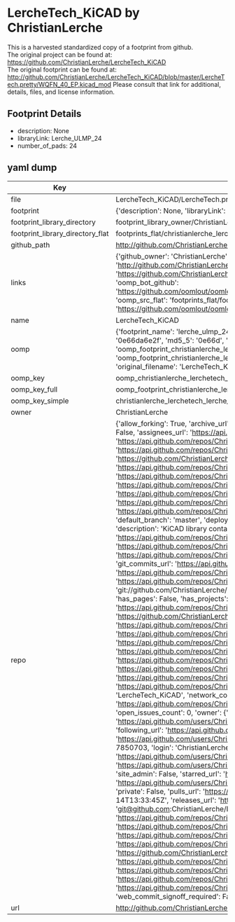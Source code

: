 # LercheTech_KiCAD by ChristianLerche  
This is a harvested standardized copy of a footprint from github.  
The original project can be found at:  
https://github.com/ChristianLerche/LercheTech_KiCAD  
The original footprint can be found at:
http://github.com/ChristianLerche/LercheTech_KiCAD/blob/master/LercheTech.pretty/WQFN_40_EP.kicad_mod
Please consult that link for additional, details, files, and license information.  
## Footprint Details
* description: None  
* libraryLink: Lerche_ULMP_24  
* number_of_pads: 24  
## yaml dump  
| Key | Value |  
| --- | --- |  
| file | LercheTech_KiCAD/LercheTech.pretty/Lerche_ULMP_24.kicad_mod |  
| footprint | {'description': None, 'libraryLink': 'Lerche_ULMP_24', 'number_of_pads': 24} |  
| footprint_library_directory | footprint_library_owner/ChristianLerche_LercheTech_KiCAD |  
| footprint_library_directory_flat | footprints_flat/christianlerche_lerchetech_lerche_ulmp_24/working |  
| github_path | http://github.com/ChristianLerche/LercheTech_KiCAD/blob/master/LercheTech.pretty/Lerche_ULMP_24.kicad_mod |  
| links | {'github_owner': 'ChristianLerche', 'github_repo_name': 'LercheTech_KiCAD', 'github_src': 'http://github.com/ChristianLerche/LercheTech_KiCAD/blob/master/LercheTech.pretty/WQFN_40_EP.kicad_mod', 'github_src_repo': 'https://github.com/ChristianLerche/LercheTech_KiCAD', 'oomp_bot': 'footprints/christianlerche_lerchetech_lerche_ulmp_24/working', 'oomp_bot_github': 'https://github.com/oomlout/oomlout_oomp_footprint_bot/tree/main/footprints/christianlerche_lerchetech_lerche_ulmp_24/working', 'oomp_src_flat': 'footprints_flat/footprints_flat/christianlerche_lerchetech_lerche_ulmp_24/working', 'oomp_src_flat_github': 'https://github.com/oomlout/oomlout_oomp_footprint_src/tree/main/footprints_flat/christianlerche_lerchetech_lerche_ulmp_24/working'} |  
| name | LercheTech_KiCAD |  
| oomp | {'footprint_name': 'lerche_ulmp_24', 'library_name': 'lerchetech', 'md5': '0e66da6e2f492742410fbc3e469927a2', 'md5_10': '0e66da6e2f', 'md5_5': '0e66d', 'md5_6': '0e66da', 'oomp_key': 'oomp_christianlerche_lerchetech_lerche_ulmp_24', 'oomp_key_extra': 'oomp_footprint_christianlerche_lerchetech_lerche_ulmp_24', 'oomp_key_full': 'oomp_footprint_christianlerche_lerchetech_lerche_ulmp_24_0e66da', 'oomp_key_simple': 'christianlerche_lerchetech_lerche_ulmp_24', 'original_filename': 'LercheTech_KiCAD/LercheTech.pretty/Lerche_ULMP_24.kicad_mod', 'owner_name': 'christianlerche'} |  
| oomp_key | oomp_christianlerche_lerchetech_lerche_ulmp_24 |  
| oomp_key_full | oomp_footprint_christianlerche_lerchetech_lerche_ulmp_24 |  
| oomp_key_simple | christianlerche_lerchetech_lerche_ulmp_24 |  
| owner | ChristianLerche |  
| repo | {'allow_forking': True, 'archive_url': 'https://api.github.com/repos/ChristianLerche/LercheTech_KiCAD/{archive_format}{/ref}', 'archived': False, 'assignees_url': 'https://api.github.com/repos/ChristianLerche/LercheTech_KiCAD/assignees{/user}', 'blobs_url': 'https://api.github.com/repos/ChristianLerche/LercheTech_KiCAD/git/blobs{/sha}', 'branches_url': 'https://api.github.com/repos/ChristianLerche/LercheTech_KiCAD/branches{/branch}', 'clone_url': 'https://github.com/ChristianLerche/LercheTech_KiCAD.git', 'collaborators_url': 'https://api.github.com/repos/ChristianLerche/LercheTech_KiCAD/collaborators{/collaborator}', 'comments_url': 'https://api.github.com/repos/ChristianLerche/LercheTech_KiCAD/comments{/number}', 'commits_url': 'https://api.github.com/repos/ChristianLerche/LercheTech_KiCAD/commits{/sha}', 'compare_url': 'https://api.github.com/repos/ChristianLerche/LercheTech_KiCAD/compare/{base}...{head}', 'contents_url': 'https://api.github.com/repos/ChristianLerche/LercheTech_KiCAD/contents/{+path}', 'contributors_url': 'https://api.github.com/repos/ChristianLerche/LercheTech_KiCAD/contributors', 'created_at': '2016-08-21T19:24:59Z', 'default_branch': 'master', 'deployments_url': 'https://api.github.com/repos/ChristianLerche/LercheTech_KiCAD/deployments', 'description': 'KiCAD library containing .lib and .pretty footprint', 'disabled': False, 'downloads_url': 'https://api.github.com/repos/ChristianLerche/LercheTech_KiCAD/downloads', 'events_url': 'https://api.github.com/repos/ChristianLerche/LercheTech_KiCAD/events', 'fork': False, 'forks': 0, 'forks_count': 0, 'forks_url': 'https://api.github.com/repos/ChristianLerche/LercheTech_KiCAD/forks', 'full_name': 'ChristianLerche/LercheTech_KiCAD', 'git_commits_url': 'https://api.github.com/repos/ChristianLerche/LercheTech_KiCAD/git/commits{/sha}', 'git_refs_url': 'https://api.github.com/repos/ChristianLerche/LercheTech_KiCAD/git/refs{/sha}', 'git_tags_url': 'https://api.github.com/repos/ChristianLerche/LercheTech_KiCAD/git/tags{/sha}', 'git_url': 'git://github.com/ChristianLerche/LercheTech_KiCAD.git', 'has_discussions': False, 'has_downloads': True, 'has_issues': True, 'has_pages': False, 'has_projects': True, 'has_wiki': True, 'homepage': None, 'hooks_url': 'https://api.github.com/repos/ChristianLerche/LercheTech_KiCAD/hooks', 'html_url': 'https://github.com/ChristianLerche/LercheTech_KiCAD', 'id': 66216619, 'is_template': False, 'issue_comment_url': 'https://api.github.com/repos/ChristianLerche/LercheTech_KiCAD/issues/comments{/number}', 'issue_events_url': 'https://api.github.com/repos/ChristianLerche/LercheTech_KiCAD/issues/events{/number}', 'issues_url': 'https://api.github.com/repos/ChristianLerche/LercheTech_KiCAD/issues{/number}', 'keys_url': 'https://api.github.com/repos/ChristianLerche/LercheTech_KiCAD/keys{/key_id}', 'labels_url': 'https://api.github.com/repos/ChristianLerche/LercheTech_KiCAD/labels{/name}', 'language': None, 'languages_url': 'https://api.github.com/repos/ChristianLerche/LercheTech_KiCAD/languages', 'license': None, 'merges_url': 'https://api.github.com/repos/ChristianLerche/LercheTech_KiCAD/merges', 'milestones_url': 'https://api.github.com/repos/ChristianLerche/LercheTech_KiCAD/milestones{/number}', 'mirror_url': None, 'name': 'LercheTech_KiCAD', 'network_count': 0, 'node_id': 'MDEwOlJlcG9zaXRvcnk2NjIxNjYxOQ==', 'notifications_url': 'https://api.github.com/repos/ChristianLerche/LercheTech_KiCAD/notifications{?since,all,participating}', 'open_issues': 0, 'open_issues_count': 0, 'owner': {'avatar_url': 'https://avatars.githubusercontent.com/u/7850703?v=4', 'events_url': 'https://api.github.com/users/ChristianLerche/events{/privacy}', 'followers_url': 'https://api.github.com/users/ChristianLerche/followers', 'following_url': 'https://api.github.com/users/ChristianLerche/following{/other_user}', 'gists_url': 'https://api.github.com/users/ChristianLerche/gists{/gist_id}', 'gravatar_id': '', 'html_url': 'https://github.com/ChristianLerche', 'id': 7850703, 'login': 'ChristianLerche', 'node_id': 'MDQ6VXNlcjc4NTA3MDM=', 'organizations_url': 'https://api.github.com/users/ChristianLerche/orgs', 'received_events_url': 'https://api.github.com/users/ChristianLerche/received_events', 'repos_url': 'https://api.github.com/users/ChristianLerche/repos', 'site_admin': False, 'starred_url': 'https://api.github.com/users/ChristianLerche/starred{/owner}{/repo}', 'subscriptions_url': 'https://api.github.com/users/ChristianLerche/subscriptions', 'type': 'User', 'url': 'https://api.github.com/users/ChristianLerche'}, 'private': False, 'pulls_url': 'https://api.github.com/repos/ChristianLerche/LercheTech_KiCAD/pulls{/number}', 'pushed_at': '2018-11-14T13:33:45Z', 'releases_url': 'https://api.github.com/repos/ChristianLerche/LercheTech_KiCAD/releases{/id}', 'size': 138, 'ssh_url': 'git@github.com:ChristianLerche/LercheTech_KiCAD.git', 'stargazers_count': 1, 'stargazers_url': 'https://api.github.com/repos/ChristianLerche/LercheTech_KiCAD/stargazers', 'statuses_url': 'https://api.github.com/repos/ChristianLerche/LercheTech_KiCAD/statuses/{sha}', 'subscribers_count': 2, 'subscribers_url': 'https://api.github.com/repos/ChristianLerche/LercheTech_KiCAD/subscribers', 'subscription_url': 'https://api.github.com/repos/ChristianLerche/LercheTech_KiCAD/subscription', 'svn_url': 'https://github.com/ChristianLerche/LercheTech_KiCAD', 'tags_url': 'https://api.github.com/repos/ChristianLerche/LercheTech_KiCAD/tags', 'teams_url': 'https://api.github.com/repos/ChristianLerche/LercheTech_KiCAD/teams', 'temp_clone_token': None, 'topics': [], 'trees_url': 'https://api.github.com/repos/ChristianLerche/LercheTech_KiCAD/git/trees{/sha}', 'updated_at': '2022-02-12T13:04:14Z', 'url': 'https://api.github.com/repos/ChristianLerche/LercheTech_KiCAD', 'visibility': 'public', 'watchers': 1, 'watchers_count': 1, 'web_commit_signoff_required': False} |  
| url | http://github.com/ChristianLerche/LercheTech_KiCAD |  

